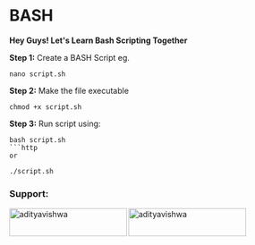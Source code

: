 # BASH
**Hey Guys! Let's Learn Bash Scripting Together**

**Step 1:** Create a BASH Script eg.

`````
nano script.sh
`````

**Step 2:** Make the file executable

```
chmod +x script.sh
```

**Step 3:** Run script using:

```
bash script.sh
```http
or
```
```
./script.sh
```
<h3 align="left">Support:</h3>
<p><a href="https://www.buymeacoffee.com/adityavishwa"> <img align="left" src="https://cdn.buymeacoffee.com/buttons/v2/default-yellow.png" height="50" width="210" alt="adityavishwa" /></a><a href="https://ko-fi.com/adityavishwa"> <img align="left" src="https://cdn.ko-fi.com/cdn/kofi3.png?v=3" height="50" width="210" alt="adityavishwa" /></a></p><br><br>
